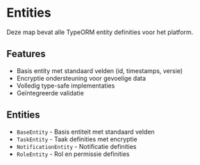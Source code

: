 # Entities

Deze map bevat alle TypeORM entity definities voor het platform.

## Features

- Basis entity met standaard velden (id, timestamps, versie)
- Encryptie ondersteuning voor gevoelige data
- Volledig type-safe implementaties
- Geïntegreerde validatie

## Entities

- `BaseEntity` - Basis entiteit met standaard velden
- `TaskEntity` - Taak definities met encryptie
- `NotificationEntity` - Notificatie definities
- `RoleEntity` - Rol en permissie definities